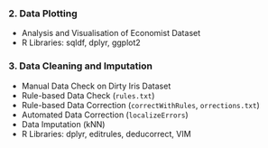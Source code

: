 ### 2. Data Plotting
- Analysis and Visualisation of Economist Dataset
- R Libraries: sqldf, dplyr, ggplot2
### 3. Data Cleaning and Imputation
- Manual Data Check on Dirty Iris Dataset
- Rule-based Data Check (`rules.txt`)
- Rule-based Data Correction (`correctWithRules`, `orrections.txt`)
- Automated Data Correction (`localizeErrors`)
- Data Imputation (kNN)
- R Libraries: dplyr, editrules, deducorrect, VIM
